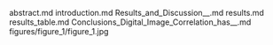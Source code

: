 abstract.md
introduction.md
Results_and_Discussion__.md
results.md
results_table.md
Conclusions_Digital_Image_Correlation_has__.md
figures/figure_1/figure_1.jpg
